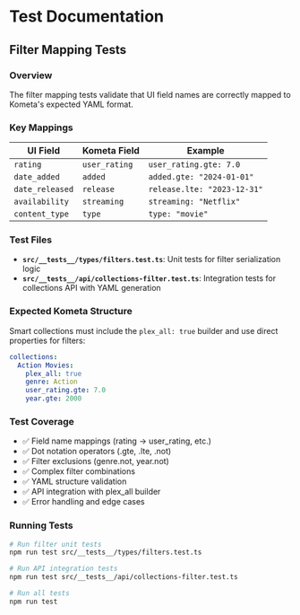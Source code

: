 # Test Documentation

## Filter Mapping Tests

### Overview

The filter mapping tests validate that UI field names are correctly mapped to Kometa's expected YAML format.

### Key Mappings

| UI Field        | Kometa Field  | Example                     |
| --------------- | ------------- | --------------------------- |
| `rating`        | `user_rating` | `user_rating.gte: 7.0`      |
| `date_added`    | `added`       | `added.gte: "2024-01-01"`   |
| `date_released` | `release`     | `release.lte: "2023-12-31"` |
| `availability`  | `streaming`   | `streaming: "Netflix"`      |
| `content_type`  | `type`        | `type: "movie"`             |

### Test Files

- **`src/__tests__/types/filters.test.ts`**: Unit tests for filter serialization logic
- **`src/__tests__/api/collections-filter.test.ts`**: Integration tests for collections API with YAML generation

### Expected Kometa Structure

Smart collections must include the `plex_all: true` builder and use direct properties for filters:

```yaml
collections:
  Action Movies:
    plex_all: true
    genre: Action
    user_rating.gte: 7.0
    year.gte: 2000
```

### Test Coverage

- ✅ Field name mappings (rating → user_rating, etc.)
- ✅ Dot notation operators (.gte, .lte, .not)
- ✅ Filter exclusions (genre.not, year.not)
- ✅ Complex filter combinations
- ✅ YAML structure validation
- ✅ API integration with plex_all builder
- ✅ Error handling and edge cases

### Running Tests

```bash
# Run filter unit tests
npm run test src/__tests__/types/filters.test.ts

# Run API integration tests
npm run test src/__tests__/api/collections-filter.test.ts

# Run all tests
npm run test
```
